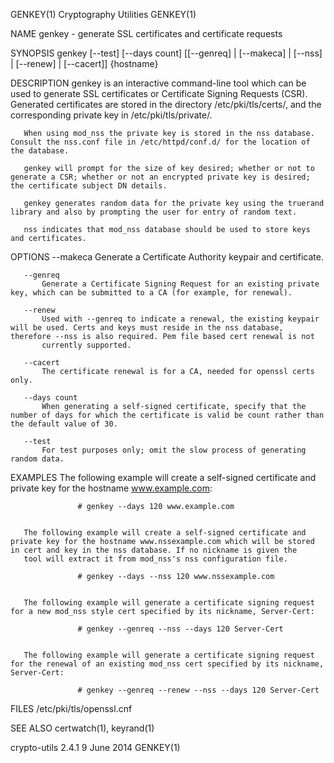 GENKEY(1)                                                                                   Cryptography Utilities                                                                                  GENKEY(1)



NAME
       genkey - generate SSL certificates and certificate requests

SYNOPSIS
       genkey [--test] [--days count] [[--genreq] | [--makeca] | [--nss] | [--renew] | [--cacert]] {hostname}

DESCRIPTION
       genkey is an interactive command-line tool which can be used to generate SSL certificates or Certificate Signing Requests (CSR). Generated certificates are stored in the directory
       /etc/pki/tls/certs/, and the corresponding private key in /etc/pki/tls/private/.

       When using mod_nss the private key is stored in the nss database. Consult the nss.conf file in /etc/httpd/conf.d/ for the location of the database.

       genkey will prompt for the size of key desired; whether or not to generate a CSR; whether or not an encrypted private key is desired; the certificate subject DN details.

       genkey generates random data for the private key using the truerand library and also by prompting the user for entry of random text.

       nss indicates that mod_nss database should be used to store keys and certificates.

OPTIONS
       --makeca
           Generate a Certificate Authority keypair and certificate.

       --genreq
           Generate a Certificate Signing Request for an existing private key, which can be submitted to a CA (for example, for renewal).

       --renew
           Used with --genreq to indicate a renewal, the existing keypair will be used. Certs and keys must reside in the nss database, therefore --nss is also required. Pem file based cert renewal is not
           currently supported.

       --cacert
           The certificate renewal is for a CA, needed for openssl certs only.

       --days count
           When generating a self-signed certificate, specify that the number of days for which the certificate is valid be count rather than the default value of 30.

       --test
           For test purposes only; omit the slow process of generating random data.

EXAMPLES
       The following example will create a self-signed certificate and private key for the hostname www.example.com:

                   # genkey --days 120 www.example.com


       The following example will create a self-signed certificate and private key for the hostname www.nssexample.com which will be stored in cert and key in the nss database. If no nickname is given the
       tool will extract it from mod_nss's nss configuration file.

                   # genkey --days --nss 120 www.nssexample.com


       The following example will generate a certificate signing request for a new mod_nss style cert specified by its nickname, Server-Cert:

                   # genkey --genreq --nss --days 120 Server-Cert


       The following example will generate a certificate signing request for the renewal of an existing mod_nss cert specified by its nickname, Server-Cert:

                   # genkey --genreq --renew --nss --days 120 Server-Cert



FILES
       /etc/pki/tls/openssl.cnf

SEE ALSO
       certwatch(1), keyrand(1)



crypto-utils 2.4.1                                                                               9 June 2014                                                                                        GENKEY(1)
